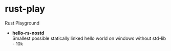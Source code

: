 # rust-play

Rust Playground

- **hello-rs-nostd**  
  Smallest possible statically linked hello world on windows without std-lib - 10k